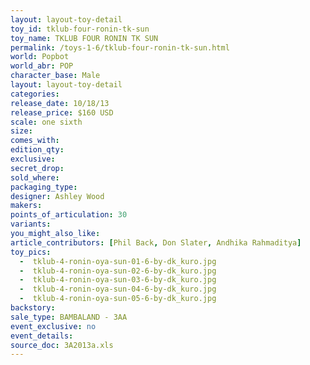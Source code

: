```yaml
---
layout: layout-toy-detail 
toy_id: tklub-four-ronin-tk-sun
toy_name: TKLUB FOUR RONIN TK SUN
permalink: /toys-1-6/tklub-four-ronin-tk-sun.html
world: Popbot
world_abr: POP
character_base: Male
layout: layout-toy-detail
categories: 
release_date: 10/18/13
release_price: $160 USD
scale: one sixth
size: 
comes_with: 
edition_qty: 
exclusive: 
secret_drop: 
sold_where: 
packaging_type: 
designer: Ashley Wood
makers: 
points_of_articulation: 30
variants: 
you_might_also_like: 
article_contributors: [Phil Back, Don Slater, Andhika Rahmaditya]
toy_pics: 
  -  tklub-4-ronin-oya-sun-01-6-by-dk_kuro.jpg
  -  tklub-4-ronin-oya-sun-02-6-by-dk_kuro.jpg
  -  tklub-4-ronin-oya-sun-03-6-by-dk_kuro.jpg
  -  tklub-4-ronin-oya-sun-04-6-by-dk_kuro.jpg
  -  tklub-4-ronin-oya-sun-05-6-by-dk_kuro.jpg
backstory: 
sale_type: BAMBALAND - 3AA 
event_exclusive: no
event_details: 
source_doc: 3A2013a.xls
---
```

